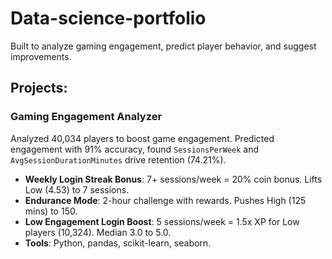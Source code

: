 # Data-science-portfolio
Built to analyze gaming engagement, predict player behavior, and suggest improvements.
## Projects:
### Gaming Engagement Analyzer
Analyzed 40,034 players to boost game engagement. Predicted engagement with 91% accuracy, found `SessionsPerWeek` and `AvgSessionDurationMinutes` drive retention (74.21%).  
- **Weekly Login Streak Bonus**: 7+ sessions/week = 20% coin bonus. Lifts Low (4.53) to 7 sessions.  
- **Endurance Mode**: 2-hour challenge with rewards. Pushes High (125 mins) to 150.  
- **Low Engagement Login Boost**: 5 sessions/week = 1.5x XP for Low players (10,324). Median 3.0 to 5.0.  
- **Tools**: Python, pandas, scikit-learn, seaborn.
